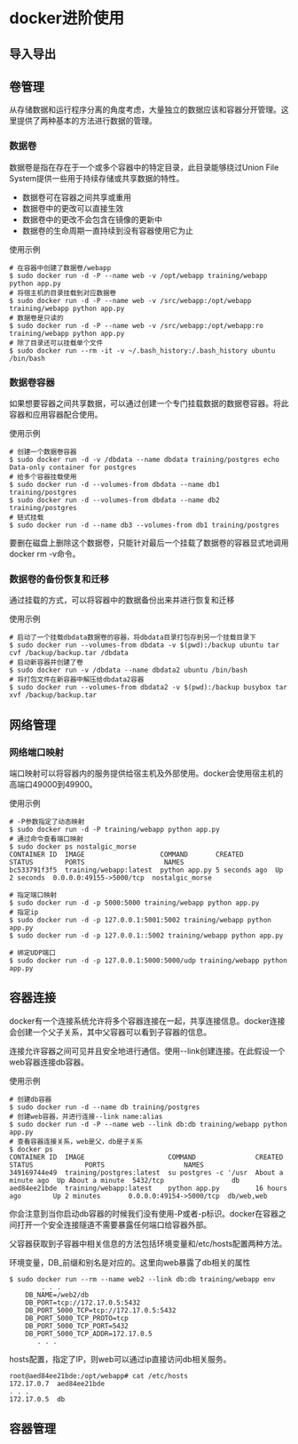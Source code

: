 # docker进阶使用

## 导入导出

## 卷管理

从存储数据和运行程序分离的角度考虑，大量独立的数据应该和容器分开管理。这里提供了两种基本的方法进行数据的管理。

### 数据卷

数据卷是指在存在于一个或多个容器中的特定目录，此目录能够绕过Union File System提供一些用于持续存储或共享数据的特性。

- 数据卷可在容器之间共享或重用
- 数据卷中的更改可以直接生效
- 数据卷中的更改不会包含在镜像的更新中
- 数据卷的生命周期一直持续到没有容器使用它为止

使用示例
```
# 在容器中创建了数据卷/webapp
$ sudo docker run -d -P --name web -v /opt/webapp training/webapp python app.py
# 将宿主机的目录挂载到对应数据卷
$ sudo docker run -d -P --name web -v /src/webapp:/opt/webapp training/webapp python app.py
# 数据卷是只读的
$ sudo docker run -d -P --name web -v /src/webapp:/opt/webapp:ro training/webapp python app.py
# 除了目录还可以挂载单个文件
$ sudo docker run --rm -it -v ~/.bash_history:/.bash_history ubuntu /bin/bash
```

### 数据卷容器

如果想要容器之间共享数据，可以通过创建一个专门挂载数据的数据卷容器。将此容器和应用容器配合使用。

使用示例
```
# 创建一个数据卷容器
$ sudo docker run -d -v /dbdata --name dbdata training/postgres echo Data-only container for postgres
# 给多个容器挂载使用
$ sudo docker run -d --volumes-from dbdata --name db1 training/postgres
$ sudo docker run -d --volumes-from dbdata --name db2 training/postgres
# 链式挂载
$ sudo docker run -d --name db3 --volumes-from db1 training/postgres
```

要删在磁盘上删除这个数据卷，只能针对最后一个挂载了数据卷的容器显式地调用docker rm -v命令。

### 数据卷的备份恢复和迁移

通过挂载的方式，可以将容器中的数据备份出来并进行恢复和迁移

使用示例
```
# 启动了一个挂载dbdata数据卷的容器，将dbdata目录打包存到另一个挂载目录下
$ sudo docker run --volumes-from dbdata -v $(pwd):/backup ubuntu tar cvf /backup/backup.tar /dbdata
# 启动新容器并创建了卷
$ sudo docker run -v /dbdata --name dbdata2 ubuntu /bin/bash
# 将打包文件在新容器中解压给dbdata2容器
$ sudo docker run --volumes-from dbdata2 -v $(pwd):/backup busybox tar xvf /backup/backup.tar
```


## 网络管理

### 网络端口映射

端口映射可以将容器内的服务提供给宿主机及外部使用。docker会使用宿主机的高端口49000到49900。

使用示例
```
# -P参数指定了动态映射
$ sudo docker run -d -P training/webapp python app.py
# 通过命令查看端口映射
$ sudo docker ps nostalgic_morse
CONTAINER ID  IMAGE                   COMMAND       CREATED        STATUS        PORTS                    NAMES
bc533791f3f5  training/webapp:latest  python app.py 5 seconds ago  Up 2 seconds  0.0.0.0:49155->5000/tcp  nostalgic_morse

# 指定端口映射
$ sudo docker run -d -p 5000:5000 training/webapp python app.py
# 指定ip
$ sudo docker run -d -p 127.0.0.1:5001:5002 training/webapp python app.py
$ sudo docker run -d -p 127.0.0.1::5002 training/webapp python app.py

# 绑定UDP端口
$ sudo docker run -d -p 127.0.0.1:5000:5000/udp training/webapp python app.py
```

## 容器连接

docker有一个连接系统允许将多个容器连接在一起，共享连接信息。docker连接会创建一个父子关系，其中父容器可以看到子容器的信息。

连接允许容器之间可见并且安全地进行通信。使用--link创建连接。在此假设一个web容器连接db容器。

使用示例
```
# 创建db容器
$ sudo docker run -d --name db training/postgres
# 创建web容器，并进行连接--link name:alias
$ sudo docker run -d -P --name web --link db:db training/webapp python app.py
# 查看容器连接关系，web是父，db是子关系
$ docker ps
CONTAINER ID  IMAGE                     COMMAND               CREATED             STATUS             PORTS                    NAMES
349169744e49  training/postgres:latest  su postgres -c '/usr  About a minute ago  Up About a minute  5432/tcp                 db
aed84ee21bde  training/webapp:latest    python app.py         16 hours ago        Up 2 minutes       0.0.0.0:49154->5000/tcp  db/web,web
```

你会注意到当你启动db容器的时候我们没有使用-P或者-p标识。docker在容器之间打开一个安全连接隧道不需要暴露任何端口给容器外部。

父容器获取到子容器中相关信息的方法包括环境变量和/etc/hosts配置两种方法。

环境变量，DB_前缀和别名是对应的。这里向web暴露了db相关的属性
```
$ sudo docker run --rm --name web2 --link db:db training/webapp env
        . . .
    DB_NAME=/web2/db
    DB_PORT=tcp://172.17.0.5:5432
    DB_PORT_5000_TCP=tcp://172.17.0.5:5432
    DB_PORT_5000_TCP_PROTO=tcp
    DB_PORT_5000_TCP_PORT=5432
    DB_PORT_5000_TCP_ADDR=172.17.0.5
       . . .
```

hosts配置，指定了IP，则web可以通过ip直接访问db相关服务。
```
root@aed84ee21bde:/opt/webapp# cat /etc/hosts
172.17.0.7  aed84ee21bde
. . .
172.17.0.5  db
```

## 容器管理

